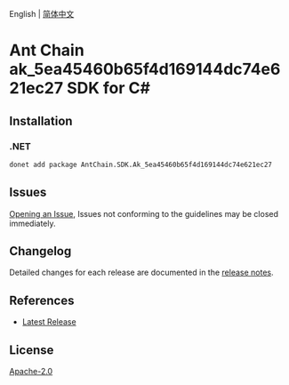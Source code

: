 English | [简体中文](README-CN.md)

# Ant Chain ak_5ea45460b65f4d169144dc74e621ec27 SDK for C#

## Installation

### .NET

```bash
donet add package AntChain.SDK.Ak_5ea45460b65f4d169144dc74e621ec27
```

## Issues

[Opening an Issue](https://github.com/alipay/antchain-openapi-prod-sdk/issues/new), Issues not conforming to the guidelines may be closed immediately.

## Changelog

Detailed changes for each release are documented in the [release notes](./ChangeLog.md).

## References

* [Latest Release](https://github.com/alipay/antchain-openapi-prod-sdk/)

## License

[Apache-2.0](http://www.apache.org/licenses/LICENSE-2.0)
